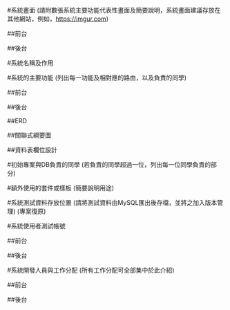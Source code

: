 #系統畫面 
(請附數張系統主要功能代表性畫面及簡要說明，系統畫面建議存放在其他網站，例如，https://imgur.com)

##前台

##後台

#系統名稱及作用
 
#系統的主要功能 
(列出每一功能及相對應的路由，以及負責的同學)

##前台

##後台

##ERD

##關聯式綱要圖

##資料表欄位設計

#初始專案與DB負責的同學 
(若負責的同學超過一位，列出每一位同學負責的部分)

#額外使用的套件或樣板 
(簡要說明用途)

#系統測試資料存放位置 
(請將測試資料由MySQL匯出後存檔，並將之加入版本管理)
(專案復原)

#系統使用者測試帳號

##前台

##後台

#系統開發人員與工作分配 
(所有工作分配可全部集中於此介紹)

##前台

##後台
